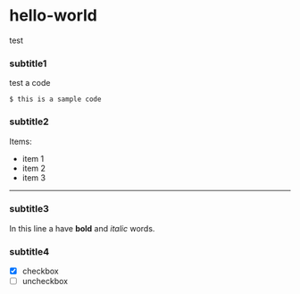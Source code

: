 # hello-world
test

### subtitle1
test a code
```
$ this is a sample code
```

### subtitle2
Items:
- item 1
- item 2
- item 3

---
### subtitle3
In this line a have **bold** and *italic* words.

### subtitle4
- [x] checkbox
- [ ] uncheckbox
